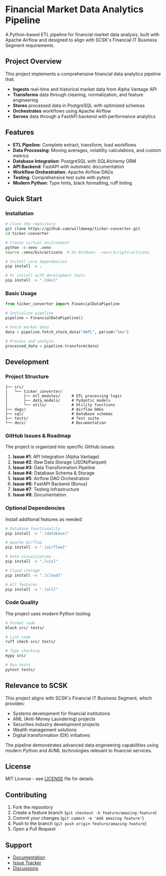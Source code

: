 # Financial Market Data Analytics Pipeline

A Python-based ETL pipeline for financial market data analysis, built with Apache Airflow and designed to align with SCSK's Financial IT Business Segment requirements.

## Project Overview

This project implements a comprehensive financial data analytics pipeline that:

- **Ingests** real-time and historical market data from Alpha Vantage API
- **Transforms** data through cleaning, normalization, and feature engineering
- **Stores** processed data in PostgreSQL with optimized schemas
- **Orchestrates** workflows using Apache Airflow
- **Serves** data through a FastAPI backend with performance analytics

## Features

- **ETL Pipeline**: Complete extract, transform, load workflows
- **Data Processing**: Moving averages, volatility calculations, and custom metrics
- **Database Integration**: PostgreSQL with SQLAlchemy ORM
- **API Backend**: FastAPI with automatic documentation
- **Workflow Orchestration**: Apache Airflow DAGs
- **Testing**: Comprehensive test suite with pytest
- **Modern Python**: Type hints, black formatting, ruff linting

## Quick Start

### Installation

```bash
# Clone the repository
git clone https://github.com/willdeeep/ticker-converter.git
cd ticker-converter

# Create virtual environment
python -m venv .venv
source .venv/bin/activate  # On Windows: .venv\Scripts\activate

# Install core dependencies
pip install -e .

# Or install with development tools
pip install -e ".[dev]"
```

### Basic Usage

```python
from ticker_converter import FinancialDataPipeline

# Initialize pipeline
pipeline = FinancialDataPipeline()

# Fetch market data
data = pipeline.fetch_stock_data("AAPL", period="1mo")

# Process and analyze
processed_data = pipeline.transform(data)
```

## Development

### Project Structure

```
├── src/
│   └── ticker_converter/
│       ├── etl_modules/     # ETL processing logic
│       ├── data_models/     # Pydantic models
│       └── utils/           # Utility functions
├── dags/                    # Airflow DAGs
├── sql/                     # Database schemas
├── tests/                   # Test suite
└── docs/                    # Documentation
```

### GitHub Issues & Roadmap

The project is organized into specific GitHub issues:

1. **Issue #1**: API Integration (Alpha Vantage)
2. **Issue #2**: Raw Data Storage (JSON/Parquet)
3. **Issue #3**: Data Transformation Pipeline
4. **Issue #4**: Database Schema & Storage
5. **Issue #5**: Airflow DAG Orchestration
6. **Issue #6**: FastAPI Backend (Bonus)
7. **Issue #7**: Testing Infrastructure
8. **Issue #8**: Documentation

### Optional Dependencies

Install additional features as needed:

```bash
# Database functionality
pip install -e ".[database]"

# Apache Airflow
pip install -e ".[airflow]"

# Data visualization
pip install -e ".[viz]"

# Cloud storage
pip install -e ".[cloud]"

# All features
pip install -e ".[all]"
```

### Code Quality

The project uses modern Python tooling:

```bash
# Format code
black src/ tests/

# Lint code
ruff check src/ tests/

# Type checking
mypy src/

# Run tests
pytest tests/
```

## Relevance to SCSK

This project aligns with SCSK's Financial IT Business Segment, which provides:
- Systems development for financial institutions
- AML (Anti-Money Laundering) projects
- Securities industry development projects
- Wealth management solutions
- Digital transformation (DX) initiatives

The pipeline demonstrates advanced data engineering capabilities using modern Python and AI/ML technologies relevant to financial services.

## License

MIT License - see [LICENSE](LICENSE) file for details.

## Contributing

1. Fork the repository
2. Create a feature branch (`git checkout -b feature/amazing-feature`)
3. Commit your changes (`git commit -m 'Add amazing feature'`)
4. Push to the branch (`git push origin feature/amazing-feature`)
5. Open a Pull Request

## Support

- [Documentation](docs/)
- [Issue Tracker](https://github.com/willdeeep/ticker-converter/issues)
- [Discussions](https://github.com/willdeeep/ticker-converter/discussions)
